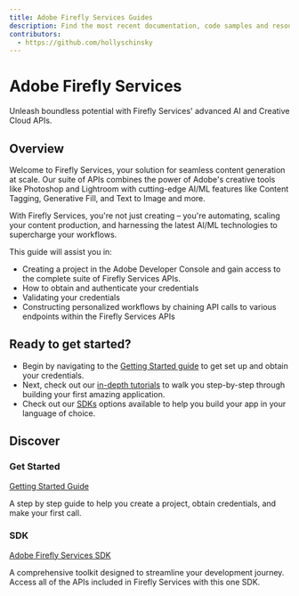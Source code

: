 ```yaml
---
title: Adobe Firefly Services Guides
description: Find the most recent documentation, code samples and resources for using Firefly Services.
contributors:
  - https://github.com/hollyschinsky
---
```


<Hero slots="heading, text" background="rgb(233, 80, 80)"/>

# Adobe Firefly Services

Unleash boundless potential with Firefly Services' advanced AI and Creative Cloud APIs.

## Overview

Welcome to Firefly Services, your solution for seamless content generation at scale. Our suite of APIs combines the power of Adobe's creative tools like Photoshop and Lightroom with cutting-edge AI/ML features like Content Tagging, Generative Fill, and Text to Image and more.

With Firefly Services, you're not just creating – you're automating, scaling your content production, and harnessing the latest AI/ML technologies to supercharge your workflows. 

This guide will assist you in:

- Creating a project in the Adobe Developer Console and gain access to the complete suite of Firefly Services APIs.
- How to obtain and authenticate your credentials 
- Validating your credentials
- Constructing personalized workflows by chaining API calls to various endpoints within the Firefly Services APIs

<!-- 
<Media slots="video" width="750" height="500"/>

placeholder video
<https://youtu.be/giFJ6qbez_I?feature=shared>

-->

## Ready to get started?

- Begin by navigating to the [Getting Started guide](./get-started.md) to get set up and obtain your credentials.
- Next, check out our [in-depth tutorials](./tutorials/) to walk you step-by-step through building your first amazing application.
- Check out our [SDKs](sdks.md) options available to help you build your app in your language of choice.


## Discover

### Get Started

<DiscoverBlock slots="link, text"/>

[Getting Started Guide](../guides/get-started.md)

A step by step guide to help you create a project, obtain credentials, and make your first call. 

### SDK

<DiscoverBlock slots="link, text"/>

[Adobe Firefly Services SDK](./sdks/)

 A comprehensive toolkit designed to streamline your development journey. Access all of the APIs included in Firefly Services with this one SDK. 

<br/><br/><br/><br/>

